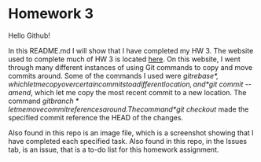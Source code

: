 # Homework 3
Hello Github!


In this README.md I will show that I have completed my HW 3. 
The website used to complete much of HW 3 is located [here](https://learngitbranching.js.org/).
On this website, I went through many different instances of using Git commands to copy and move commits around.
Some of the commands I used were *$git rebase*, which let me copy over certain commits to a different location, and *$git commit --amend*, which let me copy the most recent commit to a new location.
The command *$git branch* let me move commit references around. 
The command *$git checkout* made the specified commit reference the HEAD of the changes. 

Also found in this repo is an image file, which is a screenshot showing that I have completed each specified task.
Also found in this repo, in the Issues tab, is an issue, that is a to-do list for this homework assignment. 
